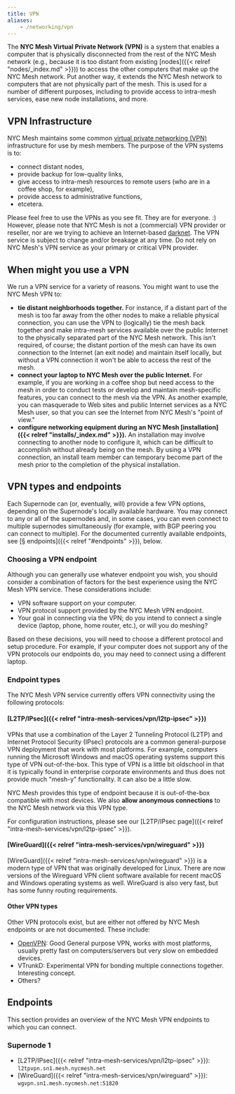 ```yaml
---
title: VPN
aliases:
    - /networking/vpn
---
```


The **NYC Mesh Virtual Private Network (VPN)** is a system that enables a computer that is physically disconnected from the rest of the NYC Mesh network (e.g., because it is too distant from existing [nodes]({{< relref "nodes/_index.md" >}})) to access the other computers that make up the NYC Mesh network. Put another way, it extends the NYC Mesh network to computers that are not physically part of the mesh. This is used for a number of different purposes, including to provide access to intra-mesh services, ease new node installations, and more.

## VPN Infrastructure
NYC Mesh maintains some common [virtual private networking (VPN)](https://simple.wikipedia.org/wiki/Virtual_private_network) infrastructure for use by mesh members. The purpose of the VPN systems is to:

* connect distant nodes,
* provide backup for low-quality links,
* give access to intra-mesh resources to remote users (who are in a coffee shop, for example),
* provide access to administrative functions,
* etcetera.

Please feel free to use the VPNs as you see fit. They are for everyone. :) However, please note that NYC Mesh is not a (commercial) VPN provider or reseller, nor are we trying to achieve an Internet-based [darknet](https://simple.wikipedia.org/wiki/Darknet). The VPN service is subject to change and/or breakage at any time. Do not rely on NYC Mesh's VPN service as your primary or critical VPN provider.

## When might you use a VPN
We run a VPN service for a variety of reasons. You might want to use the NYC Mesh VPN to:

* **tie distant neighborhoods together.** For instance, if a distant part of the mesh is too far away from the other nodes to make a reliable physical connection, you can use the VPN to (logically) tie the mesh back together and make intra-mesh services available over the public Internet to the physically separated part of the NYC Mesh network. This isn't required, of course; the distant portion of the mesh can have its own connection to the Internet (an exit node) and maintain itself locally, but without a VPN connection it won't be able to access the rest of the mesh.
* **connect your laptop to NYC Mesh over the public Internet.** For example, if you are working in a coffee shop but need access to the mesh in order to conduct tests or develop and maintain mesh-specific features, you can connect to the mesh via the VPN. As another example, you can masquerade to Web sites and public Internet services as a NYC Mesh user, so that you can see the Internet from NYC Mesh's "point of view."
* **configure networking equipment during an NYC Mesh [installation]({{< relref "installs/_index.md" >}}).** An installation may involve connecting to another node to configure it, which can be difficult to accomplish without already being on the mesh. By using a VPN connection, an install team member can temporary become part of the mesh prior to the completion of the physical installation.

## VPN types and endpoints
Each Supernode can (or, eventually, will) provide a few VPN options, depending on the Supernode's locally available hardware. You may connect to any or all of the supernodes and, in some cases, you can even connect to multiple supernodes simultaneously (for example, with BGP peering you can connect to multiple). For the documented currently available endpoints, see [§ endpoints]({{< relref "#endpoints" >}}), below.

### Choosing a VPN endpoint

Although you can generally use whatever endpoint you wish, you should consider a combination of factors for the best experience using the NYC Mesh VPN service. These considerations include:

* VPN software support on your computer.
* VPN protocol support provided by the NYC Mesh VPN endpoint.
* Your goal in connecting via the VPN; do you intend to connect a single device (laptop, phone, home router, etc.), or will you do meshing?

Based on these decisions, you will need to choose a different protocol and setup procedure. For example, if your computer does not support any of the VPN protocols our endpoints do, you may need to connect using a different laptop.

### Endpoint types

The NYC Mesh VPN service currently offers VPN connectivity using the following protocols:

#### [L2TP/IPsec]({{< relref "intra-mesh-services/vpn/l2tp-ipsec" >}})

VPNs that use a combination of the Layer 2 Tunneling Protocol (L2TP) and Internet Protocol Security (IPsec) protocols are a common general-purpose VPN deployment that work with most platforms. For example, computers running the Microsoft Windows and macOS operating systems support this type of VPN out-of-the-box. This type of VPN is a little bit oldschool in that it is typically found in enterprise corporate environments and thus does not provide much "mesh-y" functionality. It can also be a little slow.

NYC Mesh provides this type of endpoint because it is out-of-the-box compatible with most devices. We also **allow anonymous connections** to the NYC Mesh network via this VPN type.

For configuration instructions, please see our [L2TP/IPsec page]({{< relref "intra-mesh-services/vpn/l2tp-ipsec" >}}).

#### [WireGuard]({{< relref "intra-mesh-services/vpn/wireguard" >}})

[WireGuard]({{< relref "intra-mesh-services/vpn/wireguard" >}}) is a modern type of VPN that was originally developed for Linux. There are now versions of the Wireguard VPN client software available for recent macOS and Windows operating systems as well. WireGuard is also very fast, but has some funny routing requirements.

#### Other VPN types

Other VPN protocols exist, but are either not offered by NYC Mesh endpoints or are not documented. These include:

* [OpenVPN](https://openvpn.net/): Good General purpose VPN, works with most platforms, usually pretty fast on computers/servers but very slow on embedded devices.
* VTrunkD: Experimental VPN for bonding multiple connections together. Interesting concept.
* Others?

## Endpoints

This section provides an overview of the NYC Mesh VPN endpoints to which you can connect.

### Supernode 1
* [L2TP/IPsec]({{< relref "intra-mesh-services/vpn/l2tp-ipsec" >}}): `l2tpvpn.sn1.mesh.nycmesh.net`
* [WireGuard]({{< relref "intra-mesh-services/vpn/wireguard" >}}): `wgvpn.sn1.mesh.nycmesh.net:51820`
